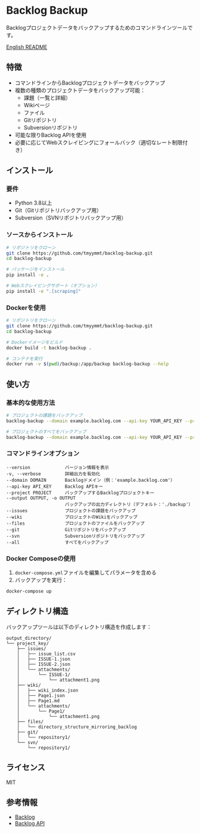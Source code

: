 # Backlog Backup

Backlogプロジェクトデータをバックアップするためのコマンドラインツールです。

[English README](README.md)

## 特徴

- コマンドラインからBacklogプロジェクトデータをバックアップ
- 複数の種類のプロジェクトデータをバックアップ可能：
  - 課題（一覧と詳細）
  - Wikiページ
  - ファイル
  - Gitリポジトリ
  - Subversionリポジトリ
- 可能な限りBacklog APIを使用
- 必要に応じてWebスクレイピングにフォールバック（適切なレート制限付き）

## インストール

### 要件

- Python 3.8以上
- Git（Gitリポジトリバックアップ用）
- Subversion（SVNリポジトリバックアップ用）

### ソースからインストール

```bash
# リポジトリをクローン
git clone https://github.com/tmyymmt/backlog-backup.git
cd backlog-backup

# パッケージをインストール
pip install -e .

# Webスクレイピングサポート（オプション）
pip install -e ".[scraping]"
```

### Dockerを使用

```bash
# リポジトリをクローン
git clone https://github.com/tmyymmt/backlog-backup.git
cd backlog-backup

# Dockerイメージをビルド
docker build -t backlog-backup .

# コンテナを実行
docker run -v $(pwd)/backup:/app/backup backlog-backup --help
```

## 使い方

### 基本的な使用方法

```bash
# プロジェクトの課題をバックアップ
backlog-backup --domain example.backlog.com --api-key YOUR_API_KEY --project PROJECT_KEY --issues --output ./backup

# プロジェクトのすべてをバックアップ
backlog-backup --domain example.backlog.com --api-key YOUR_API_KEY --project PROJECT_KEY --all --output ./backup
```

### コマンドラインオプション

```
--version             バージョン情報を表示
-v, --verbose         詳細出力を有効化
--domain DOMAIN       Backlogドメイン（例：'example.backlog.com'）
--api-key API_KEY     Backlog APIキー
--project PROJECT     バックアップするBacklogプロジェクトキー
--output OUTPUT, -o OUTPUT
                      バックアップの出力ディレクトリ（デフォルト：'./backup'）
--issues              プロジェクトの課題をバックアップ
--wiki                プロジェクトのWikiをバックアップ
--files               プロジェクトのファイルをバックアップ
--git                 Gitリポジトリをバックアップ
--svn                 Subversionリポジトリをバックアップ
--all                 すべてをバックアップ
```

### Docker Composeの使用

1. `docker-compose.yml`ファイルを編集してパラメータを含める
2. バックアップを実行：

```bash
docker-compose up
```

## ディレクトリ構造

バックアップツールは以下のディレクトリ構造を作成します：

```
output_directory/
└── project_key/
    ├── issues/
    │   ├── issue_list.csv
    │   ├── ISSUE-1.json
    │   ├── ISSUE-2.json
    │   └── attachments/
    │       └── ISSUE-1/
    │           └── attachment1.png
    ├── wiki/
    │   ├── wiki_index.json
    │   ├── Page1.json
    │   ├── Page1.md
    │   └── attachments/
    │       └── Page1/
    │           └── attachment1.png
    ├── files/
    │   └── directory_structure_mirroring_backlog
    ├── git/
    │   └── repository1/
    └── svn/
        └── repository1/
```

## ライセンス

MIT

## 参考情報

- [Backlog](https://backlog.com/ja/)
- [Backlog API](https://developer.nulab.com/ja/docs/backlog/)